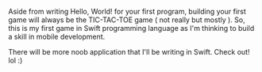 Aside from writing Hello, World! for your first program, building  your first game will always be the TIC-TAC-TOE game ( not really but mostly ). So, this is my first game in Swift programming language as I'm thinking to build a skill in mobile development. 

There will be more noob application that I'll be writing in Swift. Check out! lol :)
